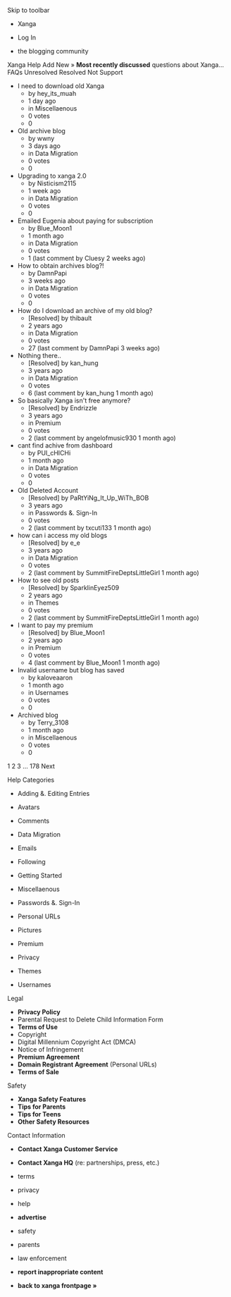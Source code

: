 Skip to toolbar

*   Xanga

*   Log In

*   the blogging community

Xanga Help Add New » **Most recently discussed** questions about Xanga… FAQs Unresolved Resolved Not Support

*   I need to download old Xanga
    *   by hey\_its\_muah
    *   1 day ago
    *   in Miscellaenous
    *   0 votes
    *   0
*   Old archive blog
    *   by wwny
    *   3 days ago
    *   in Data Migration
    *   0 votes
    *   0
*   Upgrading to xanga 2.0
    *   by Nisticism2115
    *   1 week ago
    *   in Data Migration
    *   0 votes
    *   0
*   Emailed Eugenia about paying for subscription
    *   by Blue\_Moon1
    *   1 month ago
    *   in Data Migration
    *   0 votes
    *   1 (last comment by Cluesy 2 weeks ago)
*   How to obtain archives blog?!
    *   by DamnPapi
    *   3 weeks ago
    *   in Data Migration
    *   0 votes
    *   0
*   How do I download an archive of my old blog?
    *   \[Resolved\] by thibault
    *   2 years ago
    *   in Data Migration
    *   0 votes
    *   27 (last comment by DamnPapi 3 weeks ago)
*   Nothing there..
    *   \[Resolved\] by kan\_hung
    *   3 years ago
    *   in Data Migration
    *   0 votes
    *   6 (last comment by kan\_hung 1 month ago)
*   So basically Xanga isn't free anymore?
    *   \[Resolved\] by Endrizzle
    *   3 years ago
    *   in Premium
    *   0 votes
    *   2 (last comment by angelofmusic930 1 month ago)
*   cant find achive from dashboard
    *   by PUI\_cHICHi
    *   1 month ago
    *   in Data Migration
    *   0 votes
    *   0
*   Old Deleted Account
    *   \[Resolved\] by PaRtYiNg\_It\_Up\_WiTh\_BOB
    *   3 years ago
    *   in Passwords &. Sign-In
    *   0 votes
    *   2 (last comment by txcuti133 1 month ago)
*   how can i access my old blogs
    *   \[Resolved\] by e\_e
    *   3 years ago
    *   in Data Migration
    *   0 votes
    *   2 (last comment by SummitFireDeptsLittleGirl 1 month ago)
*   How to see old posts
    *   \[Resolved\] by SparklinEyez509
    *   2 years ago
    *   in Themes
    *   0 votes
    *   2 (last comment by SummitFireDeptsLittleGirl 1 month ago)
*   I want to pay my premium
    *   \[Resolved\] by Blue\_Moon1
    *   2 years ago
    *   in Premium
    *   0 votes
    *   4 (last comment by Blue\_Moon1 1 month ago)
*   Invalid username but blog has saved
    *   by kaloveaaron
    *   1 month ago
    *   in Usernames
    *   0 votes
    *   0
*   Archived blog
    *   by Terry\_3108
    *   1 month ago
    *   in Miscellaenous
    *   0 votes
    *   0

1 2 3 ... 178 Next

Help Categories

*   Adding &. Editing Entries
*   Avatars
*   Comments
*   Data Migration
*   Emails
*   Following
*   Getting Started
*   Miscellaenous

*   Passwords &. Sign-In
*   Personal URLs
*   Pictures
*   Premium
*   Privacy
*   Themes
*   Usernames

Legal

*   **Privacy Policy**
*   Parental Request to Delete Child Information Form
*   **Terms of Use**
*   Copyright
*   Digital Millennium Copyright Act (DMCA)
*   Notice of Infringement
*   **Premium Agreement**
*   **Domain Registrant Agreement** (Personal URLs)
*   **Terms of Sale**

Safety

*   **Xanga Safety Features**
*   **Tips for Parents**
*   **Tips for Teens**
*   **Other Safety Resources**

Contact Information

*   **Contact Xanga Customer Service**
*   **Contact Xanga HQ** (re: partnerships, press, etc.)

*   terms
*   privacy
*   help
*   **advertise**

*   safety
*   parents
*   law enforcement
*   **report inappropriate content**

*   **back to xanga frontpage »**